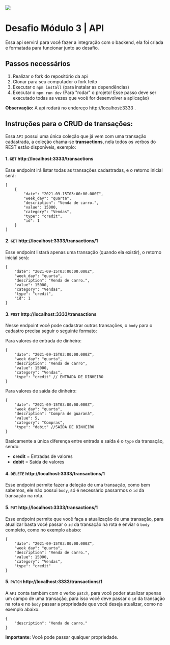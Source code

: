 ![](https://i.imgur.com/xG74tOh.png)

# Desafio Módulo 3 | API

Essa api servirá para você fazer a integração com o backend, ela foi criada e formatada para funcionar junto ao desafio.

## Passos necessários

1.  Realizar o fork do repositório da api
2.  Clonar para seu computador o fork feito
3.  Executar o `npm install` (para instalar as dependências)
4.  Executar o `npm run dev` (Para "rodar" o projeto! Esse passo deve ser executado todas as vezes que você for desenvolver a aplicação)

**Observação:** A api rodará no endereço http://localhost:3333 .

## Instruções para o CRUD de transações:

Essa `API` possui uma única coleção que já vem com uma transação cadastrada, a coleção chama-se **transactions**, nela todos os verbos do REST estão disponíveis, exemplo:

#### 1. `GET`  http://localhost:3333/transactions
Esse endpoint irá listar todas as transações cadastradas, e o retorno inicial será:

```json=
[
    {
        "date": "2021-09-15T03:00:00.000Z",
        "week_day": "quarta",
        "description": "Venda de carro.",
        "value": 15000,
        "category": "Vendas",
        "type": "credit",
        "id": 1
    }
]
```

#### 2. `GET` http://localhost:3333/transactions/1
Esse endpoint listará apenas uma transação (quando ela existir), o retorno inicial será:

```json=
{
    "date": "2021-09-15T03:00:00.000Z",
    "week_day": "quarta",
    "description": "Venda de carro.",
    "value": 15000,
    "category": "Vendas",
    "type": "credit",
    "id": 1
}
```

#### 3. `POST`  http://localhost:3333/transactions
Nesse endpoint você pode cadastrar outras transações, o `body` para o cadastro precisa seguir o seguinte formato:

Para valores de entrada de dinheiro:
```json=
{
    "date": "2021-09-15T03:00:00.000Z",
    "week_day": "quarta",
    "description": "Venda de carro",
    "value": 15000,
    "category": "Vendas",
    "type": "credit" // ENTRADA DE DINHEIRO
}
```

Para valores de saída de dinheiro:
```json=
{
    "date": "2021-09-15T03:00:00.000Z",
    "week_day": "quarta",
    "description": "Compra de guaraná",
    "value": 5,
    "category": "Compras",
    "type": "debit" //SAÍDA DE DINHEIRO
}
```

Basicamente a única diferença entre entrada e saída é o `type` da transação, sendo:
- **credit** = Entradas de valores
- **debit** = Saída de valores

#### 4. `DELETE` http://localhost:3333/transactions/1

Esse endpoint permite fazer a deleção de uma transação, como bem sabemos, ele não possui `body`, só é necessário passarmos o `id` da transação na rota.


#### 5. `PUT` http://localhost:3333/transactions/1
Esse endpoint permite que você faça a atualização de uma transação, para atualizar basta você passar o `id` da transação na rota e enviar o `body` completo, como no exemplo abaixo:

```json=
{
    "date": "2021-09-15T03:00:00.000Z",
    "week_day": "quarta",
    "description": "Venda de carro.",
    "value": 15000,
    "category": "Vendas",
    "type": "credit"
}
```

#### 5. `PATCH` http://localhost:3333/transactions/1
A `API` conta também com o verbo `patch`, para você poder atualizar apenas um campo de uma transação, para isso você deve passar o `id` da transação na rota e no `body` passar a propriedade que você deseja atualizar, como no exemplo abaixo:

```json=
{    
    "description": "Venda de carro."    
}
```

**Importante:** Você pode passar qualquer propriedade.
